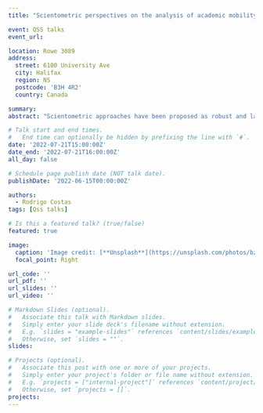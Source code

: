 ```yaml
---
title: "Scientometric perspectives on the analysis of academic mobility: a reflection on current and potential developments"

event: QSS talks
event_url:

location: Rowe 3089
address:
  street: 6100 University Ave
  city: Halifax
  region: NS
  postcode: 'B3H 4R2'
  country: Canada

summary: 
abstract: "Scientometric approaches have been proposed as robust and large-scale alternatives to measure the mobility flows of academic researchers. In this presentation a reflection about the current and potential scientometric developments to study academic mobility will be introduced, with the aim of stimulating discussions about next steps in the future development of scientometric indicators and analytics on academic mobility worldwide."

# Talk start and end times.
#   End time can optionally be hidden by prefixing the line with `#`.
date: '2022-07-21T15:00:00Z'
date_end: '2022-07-21T16:00:00Z'
all_day: false

# Schedule page publish date (NOT talk date).
publishDate: '2022-06-15T00:00:00Z'

authors:
  - Rodrigo Costas
tags: [Qss talks]

# Is this a featured talk? (true/false)
featured: true

image:
  caption: 'Image credit: [**Unsplash**](https://unsplash.com/photos/bzdhc5b3Bxs)'
  focal_point: Right

url_code: ''
url_pdf: ''
url_slides: ''
url_video: ''

# Markdown Slides (optional).
#   Associate this talk with Markdown slides.
#   Simply enter your slide deck's filename without extension.
#   E.g. `slides = "example-slides"` references `content/slides/example-slides.md`.
#   Otherwise, set `slides = ""`.
slides:

# Projects (optional).
#   Associate this post with one or more of your projects.
#   Simply enter your project's folder or file name without extension.
#   E.g. `projects = ["internal-project"]` references `content/project/deep-learning/index.md`.
#   Otherwise, set `projects = []`.
projects:
---
```

